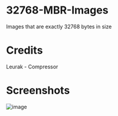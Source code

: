 # 32768-MBR-Images
Images that are exactly 32768 bytes in size
# Credits
Leurak - Compressor
# Screenshots
![image](https://github.com/user-attachments/assets/66aec729-f5a9-4073-818f-9ec6da130dc9)

